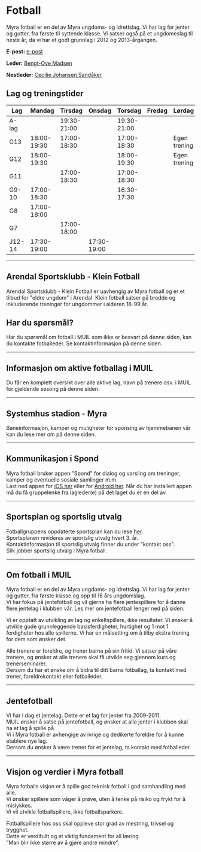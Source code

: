# Fotball

Myra fotball er en del av Myra ungdoms- og idrettslag. Vi har lag for jenter og gutter, fra første til syttende klasse. Vi satser også på et ungdomeslag til neste år, da vi har et godt grunnlag i 2012 og 2013-årgangen.

**E-post:** [e-post](mailto:fotball@muil.no)

**Leder:** [Bengt-Ove Madsen](tel:+4795155667)

**Nestleder:** [Cecilie Johansen Sandåker](tel:+4797746266)

## Lag og treningstider

| Lag    | Mandag      | Tirsdag      | Onsdag      | Torsdag      | Fredag | Lørdag       | Søndag       | Kontaktperson                       |
| ------ | ----------- | ------------ | ----------- | ------------ | ------ | ------------ | ------------ | ----------------------------------- |
| A-lag  |             | 19:30- 21:00 |             | 19:30- 21:00 |        |              |              | [Kenneth Johansen](tel:+4745847719) |
| G13    | 18:00-19:30 | 17:00-18:30  |             | 17:00-18:30  |        | Egen trening | Egen trening | [Preben Rønningen](tel:+4790582440) |
| G12    | 18:00-19:30 |              |             | 18:00-19:30  |        | Egen trening | Egen trening | [Lewi Uberg](tel:+4795002496)       |
| G11    |             | 17:00-18:30  |             | 17:00-18:30  |        |              |              | [Per Voie](tel:+4799323066)         |
| G9-10  | 17:00-18:30 |              |             | 16:30-17:30  |        |              |              | [Hugo Pedersen](tel:+4791555352)    |
| G8     | 17:00-18:00 |              |             |              |        |              |              |
| G7     |             | 17:00-18:00  |             |              |        |              |              |
| J12-14 | 17:30-19:00 |              | 17:30-19:00 |              |        |              |              |

---

## Arendal Sportsklubb - Klein Fotball

Arendal Sportsklubb - Klein Fotball er uavhengig av Myra fotball og er et tilbud for "eldre ungdom" i Arendal.
Klein fotball satser på bredde og inkluderende treninger for ungdommer i alderen 18-99 år.

## Har du spørsmål?

Har du spørsmål om fotball i MUIL som ikke er besvart på denne siden, kan du kontakte fotballeder.
Se kontaktinformasjon på denne siden.

---

## Informasjon om aktive fotballag i MUIL

Du får en komplett oversikt over alle aktive lag, navn på trenere osv. i MUIL for gjeldende sesong på denne siden.

---

## Systemhus stadion - Myra

Baneinformasjon, kamper og muligheter for sponsing av hjemmebanen vår kan du lese mer om på denne siden.

---

## Kommunikasjon i Spond

Myra fotball bruker appen "Spond" for dialog og varsling om treninger, kamper og eventuelle sosiale samlinger m.m.  
Last ned appen for [iOS her](#) eller for [Android her](#). Når du har installert appen må du få gruppelenke fra lagleder(e) på det laget du er en del av.

---

## Sportsplan og sportslig utvalg

Fotballgruppens oppdaterte sportsplan kan du lese [her](#).  
Sportsplanen revideres av sportslig utvalg hvert 3. år.  
Kontaktinformasjon til sportslig utvalg finner du under "kontakt oss".  
Slik jobber sportslig utvalg i Myra fotball.

---

## Om fotball i MUIL

Myra fotball er en del av Myra ungdoms- og idrettslag. Vi har lag for jenter og gutter, fra første klasse og opp til 16 års ungdomslag.  
Vi har fokus på jentefotball og vil gjerne ha flere jentespillere for å danne flere jentelag i klubben vår. Les mer om jentefotball lenger ned på siden.

Vi er opptatt av utvikling av lag og enkeltspillere, ikke resultater. Vi ønsker å utvikle gode grunnleggende basisferdigheter, hurtighet og 1 mot 1 ferdigheter hos alle spillerne. Vi har en målsetting om å tilby ekstra trening for dem som ønsker det.

Alle trenere er foreldre, og trener barna på sin fritid. Vi satser på våre trenere, og ønsker at alle trenere skal få utvikle seg gjennom kurs og trenerseminarer.  
Dersom du har et ønske om å bidra til ditt barns fotballag, ta kontakt med trener, foreldrekontakt eller fotballeder.

---

## Jentefotball

Vi har i dag et jentelag. Dette er et lag for jenter fra 2009-2011.  
MUIL ønsker å satse på jentefotball, og ønsker at alle jenter i klubben skal ha et lag å spille på.  
Vi i Myra fotball er avhengige av ivrige og dedikerte foreldre for å kunne etablere nye lag.  
Dersom du ønsker å være trener for et jentelag, ta kontakt med fotballeder.

---

## Visjon og verdier i Myra fotball

Myra fotballs visjon er å spille god teknisk fotball i god samhandling med alle.  
Vi ønsker spillere som våger å prøve, uten å tenke på risiko og frykt for å mislykkes.  
Vi vil utvikle fotballspillere, ikke fotballsparkere.

Fotballspillere hos oss skal oppleve stor grad av mestring, trivsel og trygghet.  
Dette er verdifullt og et viktig fundament for all læring.  
”Man blir ikke større av å gjøre andre mindre”.
